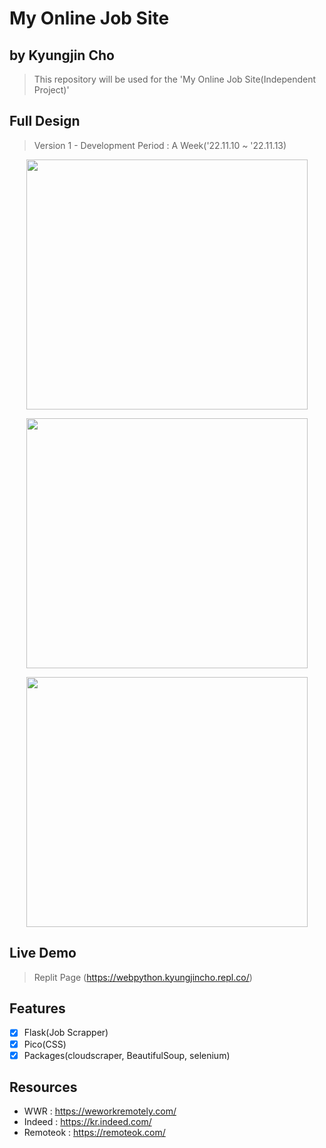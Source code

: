 # My Online Job Site
## by Kyungjin Cho
> This repository will be used for the 'My Online Job Site(Independent Project)'

## Full Design
> Version 1 - Development Period : A Week('22.11.10 ~ '22.11.13)

<p align="center">
<img src="https://user-images.githubusercontent.com/56642855/201526636-53f8c072-0234-471a-9990-a55a2e88e7db.JPG", height="400px", width="450px">
</p>
</hr>
<p align="center">
<img src="https://user-images.githubusercontent.com/56642855/201526665-4924be47-af09-403e-808a-52fe7c82a4f1.JPG", height="400px", width="450px">
</p>
<p align="center">
<img src="https://user-images.githubusercontent.com/56642855/201526690-78e691cb-cb89-4469-a7ff-280e7522c561.JPG", height="400px", width="450px">
</p>

## Live Demo
> Replit Page (https://webpython.kyungjincho.repl.co/)

## Features
* [x] Flask(Job Scrapper)
* [x] Pico(CSS)
* [x] Packages(cloudscraper, BeautifulSoup, selenium)

## Resources
- WWR : https://weworkremotely.com/
- Indeed : https://kr.indeed.com/
- Remoteok : https://remoteok.com/


